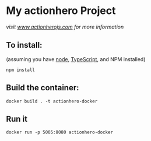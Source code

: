 # My actionhero Project

_visit www.actionherojs.com for more information_

## To install:

(assuming you have [node](http://nodejs.org/), [TypeScript](https://www.typescriptlang.org/), and NPM installed)

`npm install`

## Build the container:

`docker build . -t actionhero-docker`

## Run it

`docker run -p 5005:8080 actionhero-docker `
